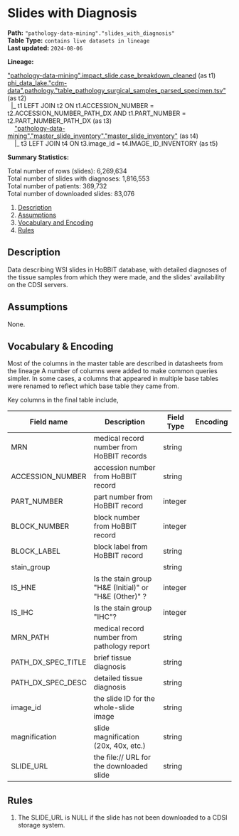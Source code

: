 # Slides with Diagnosis

<b>Path:</b> `"pathology-data-mining"."slides_with_diagnosis"` <br/>
<b>Table Type:</b> `contains live datasets in lineage` <br/>
<b>Last updated:</b> `2024-08-06` <br/>

<b>Lineage:</b> 

["pathology-data-mining".impact_slide.case_breakdown_cleaned](https://github.com/msk-mind/datasheets-for-datasets/blob/main/hobbit/hobbit-casebreakdown-cleaned.md) (as t1) <br/>
[phi_data_lake."cdm-data".pathology."table_pathology_surgical_samples_parsed_specimen.tsv"](https://github.com/msk-mind/datasheets-for-datasets/blob/main/clinical-data-mining/pathology_diagnoses.md) (as t2) <br/>
&nbsp; |_ t1 LEFT JOIN t2 ON t1.ACCESSION_NUMBER = t2.ACCESSION_NUMBER_PATH_DX AND t1.PART_NUMBER = t2.PART_NUMBER_PATH_DX (as t3) <br/>
&nbsp; &nbsp; ["pathology-data-mining"."master_slide_inventory"."master_slide_inventory"](https://github.com/msk-mind/datasheets-for-datasets/blob/main/pathology-data-mining/master_slide_inventory.md) (as t4) <br/>
&nbsp; &nbsp; |_ t3 LEFT JOIN t4 ON t3.image_id = t4.IMAGE_ID_INVENTORY (as t5) <br/>


<b>Summary Statistics:</b>

Total number of rows (slides): 6,269,634 <br/>
Total number of slides with diagnoses: 1,816,553 <br/>
Total number of patients: 369,732 <br/>
Total number of downloaded slides: 83,076 <br/>


1. [Description](#description)
2. [Assumptions](#assumptions)
3. [Vocabulary and Encoding](#vocabulary)
3. [Rules](#rules)


## Description <a name="description"></a>

Data describing WSI slides in HoBBIT database, with detailed diagnoses of the tissue
samples from which they were made, and the slides' availability on the CDSI servers.

## Assumptions <a name="assumptions"></a>

None. 

## Vocabulary & Encoding <a name="vocabulary"></a>

Most of the columns in the master table are described in datasheets from the lineage
A number of columns were added to make common queries simpler.
In some cases, a columns that appeared in multiple base tables were renamed to reflect
which base table they came from.

Key columns in the final table include,

| **Field name** | **Description** | **Field Type** | **Encoding** |
|---|---|---|---|
| MRN | medical record number from HoBBIT records | string | |
| ACCESSION_NUMBER | accession number from HoBBIT record |  string | |
| PART_NUMBER | part number from HoBBIT record |  integer  | |
| BLOCK_NUMBER | block number from HoBBIT record | integer  | |
| BLOCK_LABEL | block label from HoBBIT record |  string  | |
| stain_group | | string | |
| IS_HNE | Is the stain group  "H&E (Initial)" or "H&E (Other)" ? | integer | |
| IS_IHC | Is the stain group "IHC"? | integer | |
| MRN_PATH | medical record number from pathology report | string | |
| PATH_DX_SPEC_TITLE | brief tissue diagnosis | string | |
| PATH_DX_SPEC_DESC | detailed tissue diagnosis | string | |
| image_id | the slide ID for the whole-slide image | string | |
| magnification | slide magnification (20x, 40x, etc.) | string | |
| SLIDE_URL | the file:// URL for the downloaded slide | string | |


## Rules <a name="rules"></a>

1. The SLIDE_URL is NULL if the slide has not been downloaded to a CDSI storage system.



